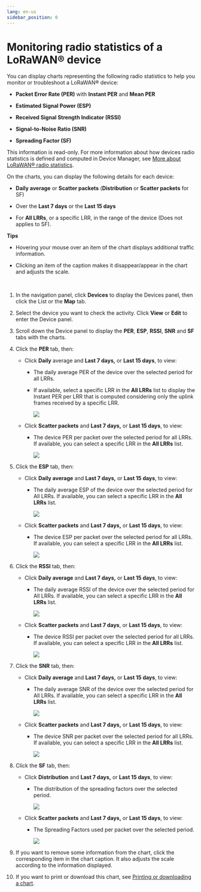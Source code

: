 ```yaml
---
lang: en-us
sidebar_position: 0
---
```


# Monitoring radio statistics of a LoRaWAN® device

You can display charts representing the following radio statistics to
help you monitor or troubleshoot a LoRaWAN® device:

- **Packet Error Rate (PER)** with **Instant PER** and **Mean PER**

- **Estimated Signal Power (ESP)**

- **Received Signal Strength Indicator (RSSI)**

- **Signal-to-Noise Ratio (SNR)**

- **Spreading Factor (SF)**

This information is read-only. For more information about how devices
radio statistics is defined and computed in Device Manager, see [More about LoRaWAN® radio statistics](./dmug-more-lorawan-radio-statistics.md).

On the charts, you can display the following details for each device:

- **Daily average** or **Scatter packets** (**Distribution** or
  **Scatter packets** for SF)

- Over the **Last 7 days** or the **Last 15 days**

- For **All LRRs**, or a specific LRR, in the range of the device (Does
  not applies to SF).

**Tips**

- Hovering your mouse over an item of the chart displays additional
  traffic information.

- Clicking an item of the caption makes it disappear/appear in the chart
  and adjusts the scale.

 

1.  In the navigation panel, click **Devices** to display the Devices
    panel, then click the List or the **Map** tab.

2.  Select the device you want to check the activity. Click **View** or
    **Edit** to enter the Device panel.

3.  Scroll down the Device panel to display the **PER**, **ESP**,
    **RSSI**, **SNR** and **SF** tabs with the charts.

4.  Click the **PER** tab, then:

    - Click **Daily** average and
      **Last 7 days,** or **Last 15 days**, to view:

      - The daily average PER of the device over the selected period for
        all LRRs.

      - If available, select a specific LRR in the **All LRRs** list to
        display the Instant PER per LRR that is computed considering
        only the uplink frames received by a specific LRR.

        ![](./_images/checking-the-activity-of-a-3.png)

    - Click **Scatter packets** and **Last 7 days,** or **Last 15
      days**, to view:

      - The device PER per packet over the selected period for all LRRs.
        If available, you can select a specific LRR in the **All LRRs**
        list.

        ![](./_images/checking-the-activity-of-a-4.png)

5.  Click the **ESP** tab, then:

    - Click **Daily average** and **Last 7 days,** or **Last 15 days**,
      to view:

      - The daily average ESP of the device over the selected period for
        All LRRs. If available, you can select a specific LRR in the
        **All LRRs** list.

        ![](./_images/checking-the-activity-of-a-5.png)

    - Click **Scatter packets** and **Last 7 days,** or **Last 15
      days**, to view:

      - The device ESP per packet over the selected period for all LRRs.
        If available, you can select a specific LRR in the **All LRRs**
        list.

        ![](./_images/checking-the-activity-of-a-6.png)

6.  Click the **RSSI** tab, then:

    - Click **Daily average** and **Last 7 days,** or **Last 15 days**,
      to view:

      - The daily average RSSI of the device over the selected period
        for All LRRs. If available, you can select a specific LRR in the
        **All LRRs** list.

        ![](./_images/checking-the-activity-of-a-7.png)

    - Click **Scatter packets** and **Last 7 days**, or **Last 15
      days**, to view:

      - The device RSSI per packet over the selected period for all
        LRRs. If available, you can select a specific LRR in the **All
        LRRs** list.

        ![](./_images/checking-the-activity-of-a-8.png)

7.  Click the **SNR** tab, then:

    - Click **Daily average** and **Last 7 days,** or **Last 15 days**,
      to view:

      - The daily average SNR of the device over the selected period for
        All LRRs. If available, you can select a specific LRR in the
        **All LRRs** list.

        ![](./_images/checking-the-activity-of-a-9.png)

    - Click **Scatter packets** and **Last 7 days,** or **Last 15
      days**, to view:

      - The device SNR per packet over the selected period for all LRRs.
        If available, you can select a specific LRR in the **All LRRs**
        list.

        ![](./_images/checking-the-activity-of-a-10.png)

8.  Click the **SF** tab, then:

    - Click **Distribution** and **Last 7 days,** or **Last 15 days**,
      to view:

      - The distribution of the spreading factors over the selected
        period.

        ![](./_images/checking-the-activity-of-a-11.png)

    - Click **Scatter packets** and **Last 7 days,** or **Last 15
      days**, to view:

      - The Spreading Factors used per packet over the selected period.

        ![](./_images/checking-the-activity-of-a-12.png)

9.  If you want to remove some information from the chart, click the
    corresponding item in the chart caption. It also adjusts the scale
    according to the information displayed.

10. If you want to print or download this chart, see [Printing or downloading a chart](../device-manager-user-guide/manage-a-device/check-device-settings-activity.md#printing-or-downloading-a-chart).
